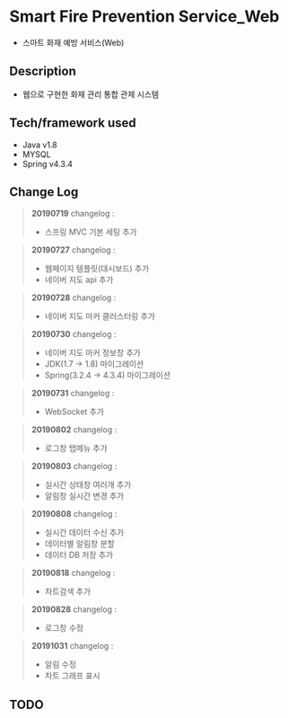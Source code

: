 # Smart Fire Prevention Service_Web
- 스마트 화재 예방 서비스(Web)

## Description
- 웹으로 구현한 화재 관리 통합 관제 시스템

## Tech/framework used

-   Java v1.8
-   MYSQL
-  Spring v4.3.4

## Change Log

> **20190719**  changelog :
>
> -   스프링 MVC 기본 세팅 추가

> **20190727**  changelog :
>
> -   웹페이지 템플릿(대시보드) 추가
> -   네이버 지도 api 추가

> **20190728**  changelog :
>
> -   네이버 지도 마커 클러스터링 추가

> **20190730**  changelog :
>
> -   네이버 지도 마커 정보창 추가
> -   JDK(1.7 -> 1.8) 마이그레이션
> -   Spring(3.2.4 -> 4.3.4) 마이그레이션

> **20190731**  changelog :
>
> -   WebSocket 추가

> **20190802**  changelog :
>
> -   로그창 탭메뉴 추가

> **20190803**  changelog :
>
> -   실시간 상태창 여러개 추가
> -   알림창 실시간 변경 추가

> **20190808**  changelog :
>
> -   실시간 데이터 수신 추가
> -   데이터별 알림창 분할
> -   데이터 DB 저장 추가

> **20190818**  changelog :
>
> -   차트검색 추가

> **20190828**  changelog :
>
> -   로그창 수정

> **20191031**  changelog :
>
> -   알림 수정
> -   차트 그래프 표시


## TODO
